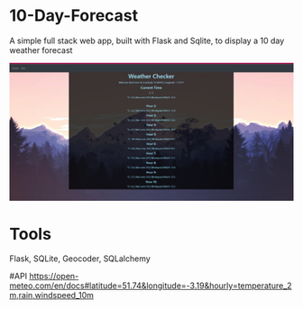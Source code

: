 # 10-Day-Forecast
A simple full stack web app, built with Flask and Sqlite, to display a 10 day weather forecast

![image](https://raw.githubusercontent.com/Christoper-Edmunds/10-Day-Forecast/main/Screenshots/image.png)

# Tools
Flask, SQLite, Geocoder, SQLalchemy 

#API 
https://open-meteo.com/en/docs#latitude=51.74&longitude=-3.19&hourly=temperature_2m,rain,windspeed_10m
